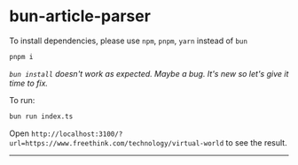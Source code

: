 # bun-article-parser

To install dependencies, please use `npm`, `pnpm`, `yarn` instead of `bun`

```bash
pnpm i
```

*`bun install` doesn't work as expected. Maybe a bug. It's new so let's give it time to fix.*


To run:

```bash
bun run index.ts
```

Open `http://localhost:3100/?url=https://www.freethink.com/technology/virtual-world` to see the result.

---
